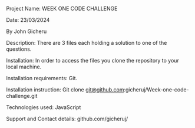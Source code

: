 Project Name: WEEK ONE CODE CHALLENGE

Date: 23/03/2024

By John Gicheru

Description:
There are 3 files each holding a solution to one of the questions.

Installation:
In order to access the files you clone the repository to your local machine.

Installation requirements:
Git.

Installation instruction:
Git clone git@github.com:gicheruj/Week-one-code-challenge.git

Technologies used:
JavaScript

Support and Contact details:
github.com/gicheruj/
